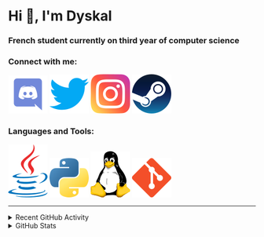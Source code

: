 # Hi 👋, I'm Dyskal

### French student currently on third year of computer science

### Connect with me:

[![Discord](./images/discord.svg "Dyskal#9636")](https://discordapp.com/users/200586202997325824)
[![Twitter](./images/twitter.svg "@dyskal")](https://twitter.com/dyskal)
[![Instagram](./images/insta.svg "@dyskal")](https://instagram.com/dyskal)
[![Steam](./images/steam.svg "dyskal")](https://steamcommunity.com/id/dyskal/)

### Languages and Tools:

[![Java](./images/java.svg)](https://www.oracle.com/java/)
[![Python](./images/python.svg)](https://www.python.org/)
![Linux](./images/linux.svg)
[![Git](./images/git.svg)](https://git-scm.com/)

---

<details>
<summary>Recent GitHub Activity</summary>

<!--START_SECTION:activity-->


1. 🎉 Merged PR [#77](https://github.com/Dyskal/TwitchPlayerOpener/pull/77) in [Dyskal/TwitchPlayerOpener](https://github.com/Dyskal/TwitchPlayerOpener)
2. 🎉 Merged PR [#53](https://github.com/Dyskal/DiscordRP/pull/53) in [Dyskal/DiscordRP](https://github.com/Dyskal/DiscordRP)
3. 🎉 Merged PR [#76](https://github.com/Dyskal/TwitchPlayerOpener/pull/76) in [Dyskal/TwitchPlayerOpener](https://github.com/Dyskal/TwitchPlayerOpener)
4. 🎉 Merged PR [#75](https://github.com/Dyskal/TwitchPlayerOpener/pull/75) in [Dyskal/TwitchPlayerOpener](https://github.com/Dyskal/TwitchPlayerOpener)
5. 🎉 Merged PR [#73](https://github.com/Dyskal/TwitchPlayerOpener/pull/73) in [Dyskal/TwitchPlayerOpener](https://github.com/Dyskal/TwitchPlayerOpener)
5. 🎉 Merged PR [#16](https://github.com/Dyskal/DiscordRP/pull/16) in [Dyskal/DiscordRP](https://github.com/Dyskal/DiscordRP)
6. 🎉 Merged PR [#17](https://github.com/Dyskal/TwitchPlayerOpener/pull/17) in [Dyskal/TwitchPlayerOpener](https://github.com/Dyskal/TwitchPlayerOpener)

<!--END_SECTION:activity-->

</details>

<details>
<summary>GitHub Stats</summary>

![GitHub Stats](https://github-readme-stats.vercel.app/api/top-langs?username=dyskal&show_icons=true&locale=en&layout=compact&card_width=445&langs_count=10&hide_borders=true)
![GitHub Stats](https://github-readme-stats.vercel.app/api?username=dyskal&show_icons=true&locale=en&include_all_commits=true&hide_borders=true)
</details>

